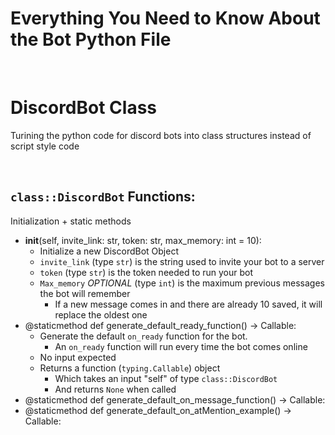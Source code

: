 # Everything You Need to Know About the Bot Python File

<br>

# DiscordBot Class
Turining the python code for discord bots into class structures instead of script style code

<br>

## `class::DiscordBot` Functions:
Initialization + static methods
* __init__(self, invite_link: str, token: str, max_memory: int = 10):
  * Initialize a new DiscordBot Object
  * `invite_link` (type `str`) is the string used to invite your bot to a server
  * `token` (type `str`) is the token needed to run your bot
  * `Max_memory` *OPTIONAL*  (type `int`) is the maximum previous messages the bot will remember
    * If a new message comes in and there are already 10 saved, it will replace the oldest one
* @staticmethod  def generate_default_ready_function() -> Callable:
  * Generate the default `on_ready` function for the bot.
    * An `on_ready` function will run every time the bot comes online
  * No input expected
  * Returns a function (`typing.Callable`) object
    * Which takes an input "self" of type `class::DiscordBot`
    * And returns `None` when called
* @staticmethod  def generate_default_on_message_function() -> Callable:
* @staticmethod  def generate_default_on_atMention_example() -> Callable:
